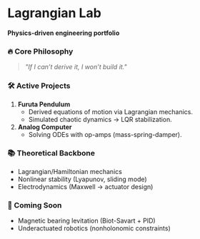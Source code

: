 # Lagrangian Lab  
**Physics-driven engineering portfolio**  

### 🔥 Core Philosophy  
> *"If I can’t derive it, I won’t build it."*  

### 🛠️ Active Projects  
1. **Furuta Pendulum**  
   - Derived equations of motion via Lagrangian mechanics.  
   - Simulated chaotic dynamics → LQR stabilization.  
2. **Analog Computer**  
   - Solving ODEs with op-amps (mass-spring-damper).  

### 📚 Theoretical Backbone  
- Lagrangian/Hamiltonian mechanics  
- Nonlinear stability (Lyapunov, sliding mode)  
- Electrodynamics (Maxwell → actuator design)  

### 🌟 Coming Soon  
- Magnetic bearing levitation (Biot-Savart + PID)  
- Underactuated robotics (nonholonomic constraints)  
